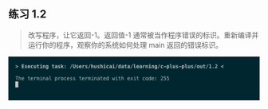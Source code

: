 ## 练习 1.2

> 改写程序，让它返回-1。返回值-1 通常被当作程序错误的标识。重新编译并运行你的程序，观察你的系统如何处理 main 返回的错误标识。

![exercise_1.2](../../images/exercise_1.2.png)
